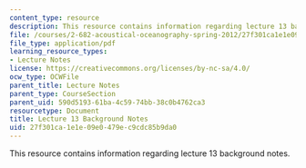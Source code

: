 ```yaml
---
content_type: resource
description: This resource contains information regarding lecture 13 background notes.
file: /courses/2-682-acoustical-oceanography-spring-2012/27f301ca1e1e09e0479ec9cdc85b9da0_MIT2_682S12_bglec13.pdf
file_type: application/pdf
learning_resource_types:
- Lecture Notes
license: https://creativecommons.org/licenses/by-nc-sa/4.0/
ocw_type: OCWFile
parent_title: Lecture Notes
parent_type: CourseSection
parent_uid: 590d5193-61ba-4c59-74bb-38c0b4762ca3
resourcetype: Document
title: Lecture 13 Background Notes
uid: 27f301ca-1e1e-09e0-479e-c9cdc85b9da0
---
```

This resource contains information regarding lecture 13 background notes.
